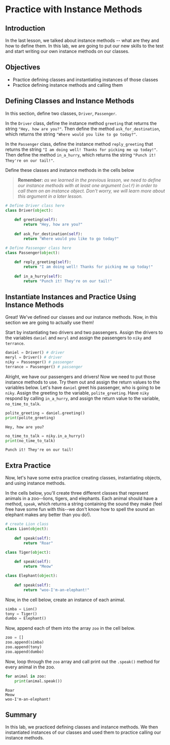 
# Practice with Instance Methods

## Introduction
In the last lesson, we talked about instance methods -- what are they and how to define them. In this lab, we are going to put our new skills to the test and start writing our own instance methods on our classes.

## Objectives

* Practice defining classes and instantiating instances of those classes
* Practice defining instance methods and calling them

## Defining Classes and Instance Methods

In this section, define two classes, `Driver`, `Passenger`. 

In the `Driver` class, define the instance method `greeting` that returns the string `"Hey, how are you?"`. Then define the method `ask_for_destination`, which returns the string `"Where would you like to go today?"`. 

In the `Passenger` class, define the instance method `reply_greeting` that returns the string `"I am doing well! Thanks for picking me up today!"`. Then define the method `in_a_hurry`, which returns the string `"Punch it! They're on our tail!"`. 

Define these classes and instance methods in the cells below
    
> **Remember:** *as we learned in the previous lesson, we need to define our instance methods with at least one argument (`self`) in order to call them on an instance object. Don't worry, we will learn more about this argument in a later lesson.*


```python
# Define Driver class here
class Driver(object):
    
    def greeting(self):
        return "Hey, how are you?"
    
    def ask_for_destination(self):
        return "Where would you like to go today?"
```


```python
# Define Passenger class here 
class Passenger(object):
    
    def reply_greeting(self):
        return "I am doing well! Thanks for picking me up today!"
    
    def in_a_hurry(self):
        return "Punch it! They're on our tail!"
```

## Instantiate Instances and Practice Using Instance Methods
Great! We've defined our classes and our instance methods. Now, in this section we are going to actually use them!

Start by instantiating two drivers and two passengers. Assign the drivers to the variables `daniel` and `meryl` and assign the passengers to `niky` and `terrance`.


```python
daniel = Driver() # driver
meryl = Driver() # driver
niky = Passenger() # passenger
terrance = Passenger() # passenger
```

Alright, we have our passengers and drivers! Now we need to put those instance methods to use. Try them out and assign the return values to the variables below. Let's have `daniel` greet his passenger, who is going to be `niky`. Assign the greeting to the variable, `polite_greeting`. Have `niky` respond by calling `in_a_hurry`, and assign the return value to the variable, `no_time_to_talk`.


```python
polite_greeting = daniel.greeting()
print(polite_greeting)
```

    Hey, how are you?
    


```python
no_time_to_talk = niky.in_a_hurry()
print(no_time_to_talk)
```

    Punch it! They're on our tail!
    

## Extra Practice

Now, let's have some extra practice creating classes, instantiating objects, and using instance methods. 

In the cells below, you'll create three different classes that represent animals in a zoo--lions, tigers, and elephants.  Each animal should have a method, `speak`, which returns a string containing the sound they make (feel free have some fun with this--we don't know how to spell the sound an elephant makes any better than you do!). 


```python
# create Lion class
class Lion(object):
    
    def speak(self):
        return "Roar"
```


```python
class Tiger(object):
    
    def speak(self):
        return "Meow"
```


```python
class Elephant(object):
    
    def speak(self):
        return "woo-I'm-an-elephant!"
```

Now, in the cell below, create an instance of each animal. 


```python
simba = Lion()
tony = Tiger()
dumbo = Elephant()
```

Now, append each of them into the array `zoo` in the cell below.


```python
zoo = []
zoo.append(simba)
zoo.append(tony)
zoo.append(dumbo)
```

Now, loop through the `zoo` array and call print out the `.speak()` method for every animal in the zoo. 


```python
for animal in zoo:
    print(animal.speak())
```

    Roar
    Meow
    woo-I'm-an-elephant!
    

## Summary
In this lab, we practiced defining classes and instance methods. We then instantiated instances of our classes and used them to practice calling our instance methods. 
